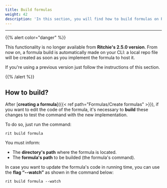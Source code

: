 ```yaml
---
title: Build formulas
weight: 42
description: 'In this section, you will find how to build formulas on Ritchie.'
---
```


---

{{% alert color="danger" %}}

This functionality is no longer available from **Ritchie's 2.5.0 version**. From now on, a formula build is automatically made on your CLI: a local repo file will be created as soon as you implement the formula to host it.  
  
If you're using a previous version just follow the instructions of this section.

{{% /alert %}}

## How to build?

After [**creating a formula**]({{< ref path="Formulas/Create formulas" >}}),  if you want to edit the code of the formula, it's necessary to **build** these changes to test the command with the new implementation. 

To do so, just run the command:  

```text
rit build formula
```

You must inform: 

* The **directory's path** where the formula is located.
* The **formula's path** to be builded \(the formula's command\). 

In case you want to update the formula's code in running time, you can use the **flag “--watch”** as shown in the command below:

```text
rit build formula --watch
```
